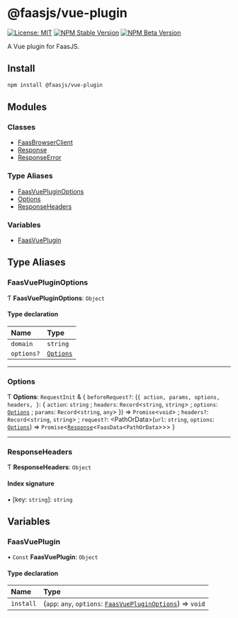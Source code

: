 # @faasjs/vue-plugin

[![License: MIT](https://img.shields.io/npm/l/@faasjs/vue-plugin.svg)](https://github.com/faasjs/faasjs/blob/main/packages/faasjs/vue-plugin/LICENSE)
[![NPM Stable Version](https://img.shields.io/npm/v/@faasjs/vue-plugin/stable.svg)](https://www.npmjs.com/package/@faasjs/vue-plugin)
[![NPM Beta Version](https://img.shields.io/npm/v/@faasjs/vue-plugin/beta.svg)](https://www.npmjs.com/package/@faasjs/vue-plugin)

A Vue plugin for FaasJS.

## Install

```sh
npm install @faasjs/vue-plugin
```

## Modules

### Classes

- [FaasBrowserClient](classes/FaasBrowserClient.md)
- [Response](classes/Response.md)
- [ResponseError](classes/ResponseError.md)

### Type Aliases

- [FaasVuePluginOptions](#faasvuepluginoptions)
- [Options](#options)
- [ResponseHeaders](#responseheaders)

### Variables

- [FaasVuePlugin](#faasvueplugin)

## Type Aliases

### FaasVuePluginOptions

Ƭ **FaasVuePluginOptions**: `Object`

#### Type declaration

| Name | Type |
| :------ | :------ |
| `domain` | `string` |
| `options?` | [`Options`](#options) |

___

### Options

Ƭ **Options**: `RequestInit` & \{ `beforeRequest?`: (`{
    action,
    params,
    options,
    headers,
  }`: \{ `action`: `string` ; `headers`: `Record`\<`string`, `string`\> ; `options`: [`Options`](#options) ; `params`: `Record`\<`string`, `any`\>  }) => `Promise`\<`void`\> ; `headers?`: `Record`\<`string`, `string`\> ; `request?`: \<PathOrData\>(`url`: `string`, `options`: [`Options`](#options)) => `Promise`\<[`Response`](classes/Response.md)\<`FaasData`\<`PathOrData`\>\>\>  }

___

### ResponseHeaders

Ƭ **ResponseHeaders**: `Object`

#### Index signature

▪ [key: `string`]: `string`

## Variables

### FaasVuePlugin

• `Const` **FaasVuePlugin**: `Object`

#### Type declaration

| Name | Type |
| :------ | :------ |
| `install` | (`app`: `any`, `options`: [`FaasVuePluginOptions`](#faasvuepluginoptions)) => `void` |
